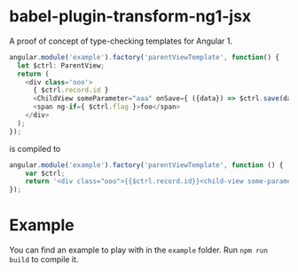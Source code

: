 # babel-plugin-transform-ng1-jsx

A proof of concept of type-checking templates for Angular 1.

```ts
angular.module('example').factory('parentViewTemplate', function() {
  let $ctrl: ParentView;
  return (
    <div class='ooo'>
      { $ctrl.record.id }
      <ChildView someParameter="aaa" onSave={ ({data}) => $ctrl.save(data) } />
      <span ng-if={ $ctrl.flag }>foo</span>
    </div>
  );
});
```

is compiled to

```js
angular.module('example').factory('parentViewTemplate', function () {
    var $ctrl;
    return '<div class="ooo">{{$ctrl.record.id}}<child-view some-parameter="aaa" on-save="$ctrl.save(data)"></child-view><span ng-if="$ctrl.flag">foo</span></div>';
});
```

# Example

You can find an example to play with in the `example` folder. Run `npm run build` to compile it.